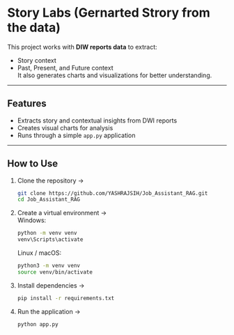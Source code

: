 # Story Labs (Gernarted Strory from the data)


This project works with **DIW reports data** to extract:
- Story context
- Past, Present, and Future context  
It also generates charts and visualizations for better understanding.

---

## Features
- Extracts story and contextual insights from DWI reports
- Creates visual charts for analysis
- Runs through a simple `app.py` application

---

## How to Use

1. Clone the repository →  
   ```bash
   git clone https://github.com/YASHRAJSIH/Job_Assistant_RAG.git
   cd Job_Assistant_RAG
   ```

2. Create a virtual environment →  
   Windows:  
   ```bash
   python -m venv venv
   venv\Scripts\activate
   ```  
   Linux / macOS:  
   ```bash
   python3 -m venv venv
   source venv/bin/activate
   ```

3. Install dependencies →  
   ```bash
   pip install -r requirements.txt
   ```

4. Run the application →  
   ```bash
   python app.py
   ```
